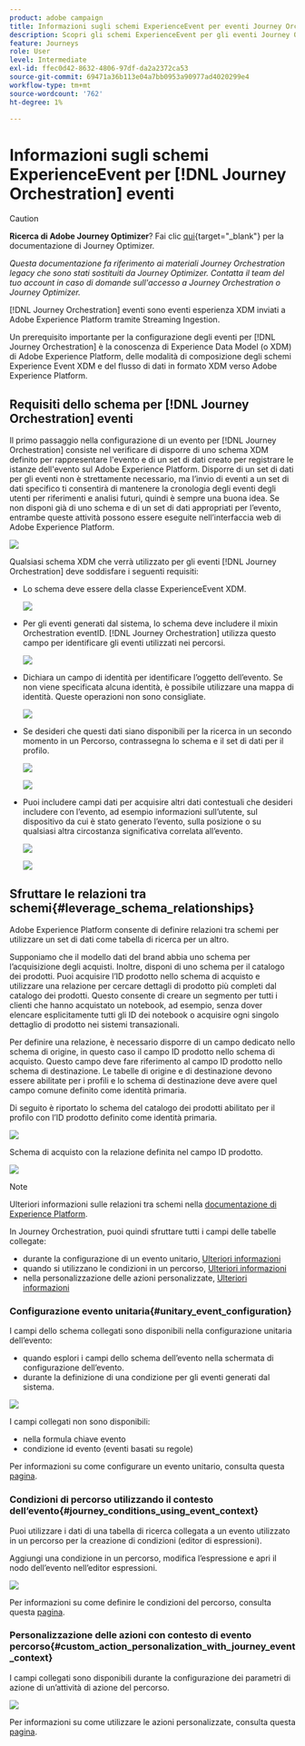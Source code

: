```yaml
---
product: adobe campaign
title: Informazioni sugli schemi ExperienceEvent per eventi Journey Orchestration
description: Scopri gli schemi ExperienceEvent per gli eventi Journey Orchestration
feature: Journeys
role: User
level: Intermediate
exl-id: ffec0d42-8632-4806-97df-da2a2372ca53
source-git-commit: 69471a36b113e04a7bb0953a90977ad4020299e4
workflow-type: tm+mt
source-wordcount: '762'
ht-degree: 1%

---
```


# Informazioni sugli schemi ExperienceEvent per [!DNL Journey Orchestration] eventi


>[!CAUTION]
>
>**Ricerca di Adobe Journey Optimizer**? Fai clic [qui](https://experienceleague.adobe.com/it/docs/journey-optimizer/using/ajo-home){target="_blank"} per la documentazione di Journey Optimizer.
>
>
>_Questa documentazione fa riferimento ai materiali Journey Orchestration legacy che sono stati sostituiti da Journey Optimizer. Contatta il team del tuo account in caso di domande sull&#39;accesso a Journey Orchestration o Journey Optimizer._



[!DNL Journey Orchestration] eventi sono eventi esperienza XDM inviati a Adobe Experience Platform tramite Streaming Ingestion.

Un prerequisito importante per la configurazione degli eventi per [!DNL Journey Orchestration] è la conoscenza di Experience Data Model (o XDM) di Adobe Experience Platform, delle modalità di composizione degli schemi Experience Event XDM e del flusso di dati in formato XDM verso Adobe Experience Platform.

## Requisiti dello schema per [!DNL Journey Orchestration] eventi

Il primo passaggio nella configurazione di un evento per [!DNL Journey Orchestration] consiste nel verificare di disporre di uno schema XDM definito per rappresentare l&#39;evento e di un set di dati creato per registrare le istanze dell&#39;evento sul Adobe Experience Platform. Disporre di un set di dati per gli eventi non è strettamente necessario, ma l’invio di eventi a un set di dati specifico ti consentirà di mantenere la cronologia degli eventi degli utenti per riferimenti e analisi futuri, quindi è sempre una buona idea. Se non disponi già di uno schema e di un set di dati appropriati per l’evento, entrambe queste attività possono essere eseguite nell’interfaccia web di Adobe Experience Platform.

![](../assets/schema1.png)

Qualsiasi schema XDM che verrà utilizzato per gli eventi [!DNL Journey Orchestration] deve soddisfare i seguenti requisiti:

* Lo schema deve essere della classe ExperienceEvent XDM.

  ![](../assets/schema2.png)

* Per gli eventi generati dal sistema, lo schema deve includere il mixin Orchestration eventID. [!DNL Journey Orchestration] utilizza questo campo per identificare gli eventi utilizzati nei percorsi.

  ![](../assets/schema3.png)

* Dichiara un campo di identità per identificare l’oggetto dell’evento. Se non viene specificata alcuna identità, è possibile utilizzare una mappa di identità. Queste operazioni non sono consigliate.

  ![](../assets/schema4.png)

* Se desideri che questi dati siano disponibili per la ricerca in un secondo momento in un Percorso, contrassegna lo schema e il set di dati per il profilo.

  ![](../assets/schema5.png)

  ![](../assets/schema6.png)

* Puoi includere campi dati per acquisire altri dati contestuali che desideri includere con l’evento, ad esempio informazioni sull’utente, sul dispositivo da cui è stato generato l’evento, sulla posizione o su qualsiasi altra circostanza significativa correlata all’evento.

  ![](../assets/schema7.png)

  ![](../assets/schema8.png)

## Sfruttare le relazioni tra schemi{#leverage_schema_relationships}

Adobe Experience Platform consente di definire relazioni tra schemi per utilizzare un set di dati come tabella di ricerca per un altro.

Supponiamo che il modello dati del brand abbia uno schema per l’acquisizione degli acquisti. Inoltre, disponi di uno schema per il catalogo dei prodotti. Puoi acquisire l’ID prodotto nello schema di acquisto e utilizzare una relazione per cercare dettagli di prodotto più completi dal catalogo dei prodotti. Questo consente di creare un segmento per tutti i clienti che hanno acquistato un notebook, ad esempio, senza dover elencare esplicitamente tutti gli ID dei notebook o acquisire ogni singolo dettaglio di prodotto nei sistemi transazionali.

Per definire una relazione, è necessario disporre di un campo dedicato nello schema di origine, in questo caso il campo ID prodotto nello schema di acquisto. Questo campo deve fare riferimento al campo ID prodotto nello schema di destinazione. Le tabelle di origine e di destinazione devono essere abilitate per i profili e lo schema di destinazione deve avere quel campo comune definito come identità primaria.

Di seguito è riportato lo schema del catalogo dei prodotti abilitato per il profilo con l’ID prodotto definito come identità primaria.

![](../assets/schema9.png)

Schema di acquisto con la relazione definita nel campo ID prodotto.

![](../assets/schema10.png)

>[!NOTE]
>
>Ulteriori informazioni sulle relazioni tra schemi nella [documentazione di Experience Platform](https://experienceleague.adobe.com/docs/platform-learn/tutorials/schemas/configure-relationships-between-schemas.html?lang=en).

In Journey Orchestration, puoi quindi sfruttare tutti i campi delle tabelle collegate:

* durante la configurazione di un evento unitario, [Ulteriori informazioni](../event/experience-event-schema.md#unitary_event_configuration)
* quando si utilizzano le condizioni in un percorso, [Ulteriori informazioni](../event/experience-event-schema.md#journey_conditions_using_event_context)
* nella personalizzazione delle azioni personalizzate, [Ulteriori informazioni](../event/experience-event-schema.md#custom_action_personalization_with_journey_event_context)

### Configurazione evento unitaria{#unitary_event_configuration}

I campi dello schema collegati sono disponibili nella configurazione unitaria dell’evento:

* quando esplori i campi dello schema dell’evento nella schermata di configurazione dell’evento.
* durante la definizione di una condizione per gli eventi generati dal sistema.

![](../assets/schema11.png)

I campi collegati non sono disponibili:

* nella formula chiave evento
* condizione id evento (eventi basati su regole)

Per informazioni su come configurare un evento unitario, consulta questa [pagina](../event/about-creating.md).

### Condizioni di percorso utilizzando il contesto dell’evento{#journey_conditions_using_event_context}

Puoi utilizzare i dati di una tabella di ricerca collegata a un evento utilizzato in un percorso per la creazione di condizioni (editor di espressioni).

Aggiungi una condizione in un percorso, modifica l’espressione e apri il nodo dell’evento nell’editor espressioni.

![](../assets/schema12.png)

Per informazioni su come definire le condizioni del percorso, consulta questa [pagina](../building-journeys/condition-activity.md).

### Personalizzazione delle azioni con contesto di evento percorso{#custom_action_personalization_with_journey_event_context}

I campi collegati sono disponibili durante la configurazione dei parametri di azione di un’attività di azione del percorso.

![](../assets/schema13.png)

Per informazioni su come utilizzare le azioni personalizzate, consulta questa [pagina](../building-journeys/using-custom-actions.md).

